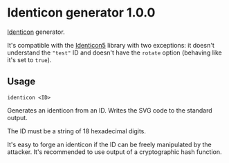 Identicon generator 1.0.0
=========================

[Identicon](https://en.wikipedia.org/wiki/Identicon) generator.

It's compatible with the [Identicon5](https://github.com/FrancisShanahan/Identicon5) library with two exceptions: it doesn't understand the `"test"` ID and doesn't have the `rotate` option (behaving like it's set to `true`).

Usage
-----

```
identicon <ID>
```

Generates an identicon from an ID. Writes the SVG code to the standard output.

The ID must be a string of 18 hexadecimal digits.

It's easy to forge an identicon if the ID can be freely manipulated by the attacker. It's recommended to use output of a cryptographic hash function.
